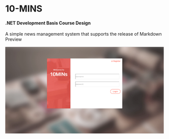 # 10-MINS
#### .NET Development Basis Course Design

A simple news management system that supports the release of Markdown Preview

<img src="https://github.com/2pendax/10-MINS/blob/master/Screen%20Shot%20.png?raw=true">
